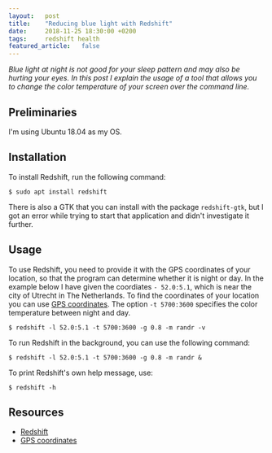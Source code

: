```yaml
---
layout:   post
title:    "Reducing blue light with Redshift"
date:     2018-11-25 18:30:00 +0200
tags:     redshift health
featured_article:   false
---
```

*Blue light at night is not good for your sleep pattern and may also be hurting your eyes. In this post I explain the usage of a tool that allows you to change the color temperature of your screen over the command line.*

## Preliminaries
I'm using Ubuntu 18.04 as my OS.

## Installation
To install Redshift, run the following command:
```console
$ sudo apt install redshift
```

There is also a GTK that you can install with the package `redshift-gtk`, but I got an error while trying to start that application and didn't investigate it further.

## Usage
To use Redshift, you need to provide it with the GPS coordinates of your location, so that the program can determine whether it is night or day. In the example below I have given the coordiates `- 52.0:5.1`, which is near the city of Utrecht in The Netherlands. To find the coordinates of your location you can use [GPS coordinates][coordinates]. The option `-t 5700:3600` specifies the color temperature between night and day.
```console
$ redshift -l 52.0:5.1 -t 5700:3600 -g 0.8 -m randr -v
```

To run Redshift in the background, you can use the following command:
```console
$ redshift -l 52.0:5.1 -t 5700:3600 -g 0.8 -m randr &
```

To print Redshift's own help message, use:
```console
$ redshift -h
```

## Resources
- [Redshift][redshift]
- [GPS coordinates][coordinates]

[redshift]: http://jonls.dk/redshift/
[coordinates]: https://gps-coordinates.org/
